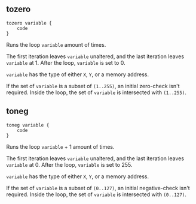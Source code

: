 ## tozero

```
tozero variable {
    code
}
```

Runs the loop `variable` amount of times.

The first iteration leaves `variable` unaltered, and the last iteration leaves
`variable` at 1. After the loop, `variable` is set to 0.

`variable` has the type of either `X`, `Y`, or a memory address.

If the set of `variable` is a subset of `(1..255)`, an initial zero-check isn't required.
Inside the loop, the set of `variable` is intersected with `(1..255)`.

## toneg

```
toneg variable {
    code
}
```

Runs the loop `variable` + 1 amount of times.

The first iteration leaves `variable` unaltered, and the last iteration leaves
`variable` at 0. After the loop, `variable` is set to 255.

`variable` has the type of either `X`, `Y`, or a memory address.

If the set of `variable` is a subset of `(0..127)`, an initial negative-check isn't required.
Inside the loop, the set of `variable` is intersected with `(0..127)`.
